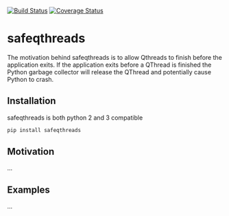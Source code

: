 [![Build Status](https://travis-ci.org/simongarisch/safeqthreads.svg?branch=master)](https://travis-ci.org/simongarisch/safeqthreads)
[![Coverage Status](https://coveralls.io/repos/github/simongarisch/safeqthreads/badge.svg?branch=master)](https://coveralls.io/github/simongarisch/safeqthreads?branch=master)

# safeqthreads

The motivation behind safeqthreads is to allow Qthreads to finish before the application exits. If the application exits before a QThread is finished the Python garbage collector will release the QThread and potentially cause Python to crash.

## Installation
safeqthreads is both python 2 and 3 compatible
```bash
pip install safeqthreads
```

## Motivation
...

## Examples
...
